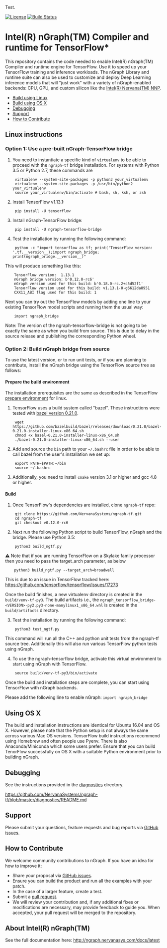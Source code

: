 Test.

[![License](https://img.shields.io/badge/License-Apache%202.0-blue.svg)](https://github.com/NervanaSystems/ngraph-tf/blob/master/LICENSE) 
[![Build Status](https://badge.buildkite.com/f20db2a4be0e82e493faa08de85953d45b313b3be12abf4acf.svg?branch=master)](https://buildkite.com/ngraph/ngtf-master-cpu)


# Intel(R) nGraph(TM) Compiler and runtime for TensorFlow*

This repository contains the code needed to enable Intel(R) nGraph(TM) Compiler and 
runtime engine for TensorFlow. Use it to speed up your TensorFlow training and 
inference workloads. The nGraph Library and runtime suite can also be used to 
customize and deploy Deep Learning inference models that will "just work" with 
a variety of nGraph-enabled backends: CPU, GPU, and custom silicon like the 
[Intel(R) Nervana(TM) NNP](https://itpeernetwork.intel.com/inteldcisummit-artificial-intelligence/).

*   [Build using Linux](#linux-instructions)
*   [Build using OS X](#using-os-x)
*   [Debugging](#debugging)
*   [Support](#support)
*   [How to Contribute](#how-to-contribute)


## Linux instructions


### Option 1: Use a pre-built nGraph-TensorFlow bridge 

1. You need to instantiate a specific kind of `virtualenv`  to 
   be able to proceed with the `ngraph-tf` bridge installation. For 
   systems with Python 3.5 or Python 2.7, these commands are

        virtualenv --system-site-packages -p python3 your_virtualenv 
        virtualenv --system-site-packages -p /usr/bin/python2 your_virtualenv  
        source your_virtualenv/bin/activate # bash, sh, ksh, or zsh
    
2. Install TensorFlow v1.13.1:

        pip install -U tensorflow

2. Install nGraph-TensorFlow bridge:

        pip install -U ngraph-tensorflow-bridge
   
4. Test the installation by running the following command:

        python -c "import tensorflow as tf; print('TensorFlow version: ',tf.__version__);import ngraph_bridge; print(ngraph_bridge.__version__)"

This will produce something like this:

        TensorFlow version:  1.13.1
        nGraph bridge version: b'0.12.0-rc6'
        nGraph version used for this build: b'0.18.0-rc.2+c5d52f1'
        TensorFlow version used for this build: v1.13.1-0-g6612da8951
        CXX11_ABI flag used for this build: 1

Next you can try out the TensorFlow models by adding one line to your existing 
TensorFlow model scripts and running them the usual way:

        import ngraph_bridge

Note: The version of the ngraph-tensorflow-bridge is not going to be exactly the same as when you build from source. This is due to delay in the source release and publishing the corresponding Python wheel. 

### Option 2: Build nGraph bridge from source

To use the latest version, or to run unit tests, or if you are planning to contribute, install the nGraph 
bridge using the TensorFlow source tree as follows: 

#### Prepare the build environment

The installation prerequisites are the same as described in the TensorFlow 
[prepare environment] for linux.

1. TensorFlow uses a build system called "bazel". These instructions were tested with [bazel version 0.21.0]. 

        wget https://github.com/bazelbuild/bazel/releases/download/0.21.0/bazel-0.21.0-installer-linux-x86_64.sh      
        chmod +x bazel-0.21.0-installer-linux-x86_64.sh
        ./bazel-0.21.0-installer-linux-x86_64.sh --user

2. Add and source the ``bin`` path to your ``~/.bashrc`` file in order to be 
   able to call bazel from the user's installation we set up:

        export PATH=$PATH:~/bin
        source ~/.bashrc   

3. Additionally, you need to install `cmake` version 3.1 or higher and gcc 4.8 or higher. 


#### Build 

1. Once TensorFlow's dependencies are installed, clone `ngraph-tf` repo:

        git clone https://github.com/NervanaSystems/ngraph-tf.git
        cd ngraph-tf
        git checkout v0.12.0-rc6

   
2. Next run the following Python script to build TensorFlow, nGraph and the bridge. Please use Python 3.5:

        python3 build_ngtf.py

:warning: Note that if you are running TensorFlow on a Skylake family processor then you need to pass the target_arch parameter, as below

        python3 build_ngtf.py --target_arch=broadwell

This is due to an issue in TensorFlow tracked here:
        https://github.com/tensorflow/tensorflow/issues/17273

Once the build finishes, a new virtualenv directory is created in the `build/venv-tf-py3`. The build artifacts i.e., the `ngraph_tensorflow_bridge-<VERSION>-py2.py3-none-manylinux1_x86_64.whl` is created in the `build/artifacts` directory. 

3. Test the installation by running the following command:
      
        python3 test_ngtf.py

This command will run all the C++ and python unit tests from the ngraph-tf source tree. Additionally this will also run various TensorFlow python tests using nGraph.

4. To use the ngraph-tensorflow bridge, activate this virtual environment to start using nGraph with TensorFlow. 

        source build/venv-tf-py3/bin/activate

Once the build and installation steps are complete, you can start using TensorFlow 
with nGraph backends. 

Please add the following line to enable nGraph: `import ngraph_bridge`

## Using OS X 

The build and installation instructions are identical for Ubuntu 16.04 and OS X. However, please
note that the Python setup is not always the same across various Mac OS versions. TensorFlow build
instructions recommend using Homebrew and often people use Pyenv. There is also Anaconda/Miniconda 
which some users prefer. Ensure that you can build TenorFlow successfully on OS X with a suitable 
Python environment prior to building nGraph.  

## Debugging

See the instructions provided in the [diagnostics] directory.

https://github.com/NervanaSystems/ngraph-tf/blob/master/diagnostics/README.md


## Support

Please submit your questions, feature requests and bug reports via [GitHub issues].

## How to Contribute

We welcome community contributions to nGraph. If you have an idea for how to 
improve it:

* Share your proposal via [GitHub issues].
* Ensure you can build the product and run all the examples with your patch.
* In the case of a larger feature, create a test.
* Submit a [pull request].
* We will review your contribution and, if any additional fixes or
  modifications are necessary, may provide feedback to guide you. When
  accepted, your pull request will be merged to the repository.


## About Intel(R) nGraph(TM)

See the full documentation here:  <http://ngraph.nervanasys.com/docs/latest>


[linux-based install instructions on the TensorFlow website]:https://www.tensorflow.org/install/install_linux
[tensorflow]:https://github.com/tensorflow/tensorflow.git
[open-source C++ library, compiler and runtime]: http://ngraph.nervanasys.com/docs/latest/
[DSO]:http://csweb.cs.wfu.edu/~torgerse/Kokua/More_SGI/007-2360-010/sgi_html/ch03.html
[Github issues]: https://github.com/NervanaSystems/ngraph-tf/issues
[pull request]: https://github.com/NervanaSystems/ngraph-tf/pulls
[bazel version 0.21.0]: https://github.com/bazelbuild/bazel/releases/tag/0.21.0
[prepare environment]: https://www.tensorflow.org/install/install_sources#prepare_environment_for_linux
[diagnostics]:diagnostics/README.md
[ops]:http://ngraph.nervanasys.com/docs/latest/ops/index.html
[nGraph]:https://github.com/NervanaSystems/ngraph 
[ngraph-tf bridge]:https://github.com/NervanaSystems/ngraph-tf 
 
